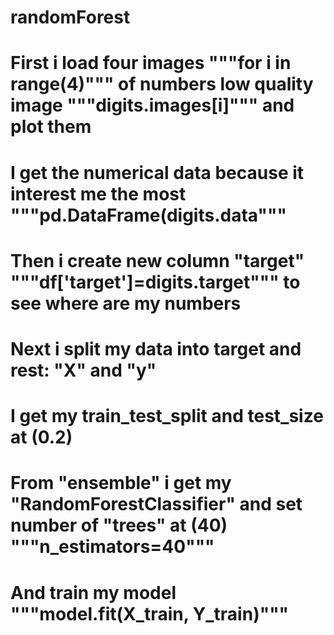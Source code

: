 # randomForest
# First i load four images """for i in range(4)""" of numbers low quality image """digits.images[i]""" and plot them 
# I get the numerical data because it interest me the most """pd.DataFrame(digits.data"""
# Then i create new column "target" """df['target']=digits.target""" to see where are my numbers
# Next i split my data into target and rest: "X" and "y" 
# I get my train_test_split and test_size at (0.2)
# From "ensemble" i get my "RandomForestClassifier" and set number of "trees" at (40) """n_estimators=40"""
# And train my model """model.fit(X_train, Y_train)"""

